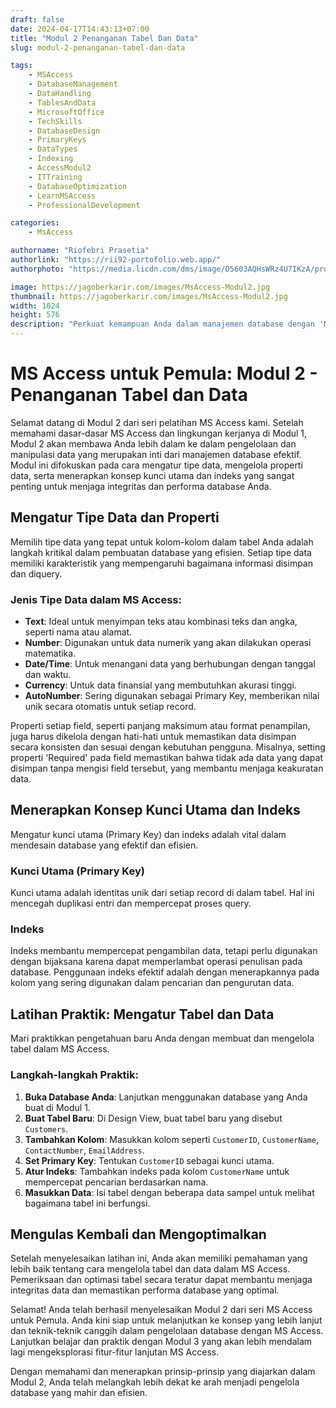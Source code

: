 ```yaml
---
draft: false
date: 2024-04-17T14:43:13+07:00
title: "Modul 2 Penanganan Tabel Dan Data"
slug: modul-2-penanganan-tabel-dan-data

tags:
    - MSAccess
    - DatabaseManagement
    - DataHandling
    - TablesAndData
    - MicrosoftOffice
    - TechSkills
    - DatabaseDesign
    - PrimaryKeys
    - DataTypes
    - Indexing
    - AccessModul2
    - ITTraining
    - DatabaseOptimization
    - LearnMSAccess
    - ProfessionalDevelopment

categories:
    - MsAccess

authorname: "Riofebri Prasetia"
authorlink: "https://rii92-portofolio.web.app/"
authorphoto: "https://media.licdn.com/dms/image/D5603AQHsWRz4U7IKzA/profile-displayphoto-shrink_200_200/0/1690182368248?e=1718841600&v=beta&t=UrTxqBd5G0GRg7UsKkoxTP99WK_An-NJpp4Nu2RXlO8"

image: https://jagoberkarir.com/images/MsAccess-Modul2.jpg
thumbnail: https://jagoberkarir.com/images/MsAccess-Modul2.jpg
width: 1024
height: 576
description: "Perkuat kemampuan Anda dalam manajemen database dengan 'MS Access untuk Pemula: Modul 2 - Penanganan Tabel dan Data'. Pelajari cara mengatur tipe data, mengelola properti, serta implementasi kunci utama dan indeks untuk memastikan integritas dan efisiensi database Anda. Modul ini menyediakan instruksi langkah demi langkah untuk membuat dan mengoptimalkan tabel, memberikan Anda dasar yang kuat untuk pengelolaan data yang lebih kompleks."
---
```


# MS Access untuk Pemula: Modul 2 - Penanganan Tabel dan Data

Selamat datang di Modul 2 dari seri pelatihan MS Access kami. Setelah memahami dasar-dasar MS Access dan lingkungan kerjanya di Modul 1, Modul 2 akan membawa Anda lebih dalam ke dalam pengelolaan dan manipulasi data yang merupakan inti dari manajemen database efektif. Modul ini difokuskan pada cara mengatur tipe data, mengelola properti data, serta menerapkan konsep kunci utama dan indeks yang sangat penting untuk menjaga integritas dan performa database Anda.

## Mengatur Tipe Data dan Properti

Memilih tipe data yang tepat untuk kolom-kolom dalam tabel Anda adalah langkah kritikal dalam pembuatan database yang efisien. Setiap tipe data memiliki karakteristik yang mempengaruhi bagaimana informasi disimpan dan diquery.

### Jenis Tipe Data dalam MS Access:

- **Text**: Ideal untuk menyimpan teks atau kombinasi teks dan angka, seperti nama atau alamat.
- **Number**: Digunakan untuk data numerik yang akan dilakukan operasi matematika.
- **Date/Time**: Untuk menangani data yang berhubungan dengan tanggal dan waktu.
- **Currency**: Untuk data finansial yang membutuhkan akurasi tinggi.
- **AutoNumber**: Sering digunakan sebagai Primary Key, memberikan nilai unik secara otomatis untuk setiap record.

Properti setiap field, seperti panjang maksimum atau format penampilan, juga harus dikelola dengan hati-hati untuk memastikan data disimpan secara konsisten dan sesuai dengan kebutuhan pengguna. Misalnya, setting properti 'Required' pada field memastikan bahwa tidak ada data yang dapat disimpan tanpa mengisi field tersebut, yang membantu menjaga keakuratan data.

## Menerapkan Konsep Kunci Utama dan Indeks

Mengatur kunci utama (Primary Key) dan indeks adalah vital dalam mendesain database yang efektif dan efisien.

### Kunci Utama (Primary Key)

Kunci utama adalah identitas unik dari setiap record di dalam tabel. Hal ini mencegah duplikasi entri dan mempercepat proses query.

### Indeks

Indeks membantu mempercepat pengambilan data, tetapi perlu digunakan dengan bijaksana karena dapat memperlambat operasi penulisan pada database. Penggunaan indeks efektif adalah dengan menerapkannya pada kolom yang sering digunakan dalam pencarian dan pengurutan data.

## Latihan Praktik: Mengatur Tabel dan Data

Mari praktikkan pengetahuan baru Anda dengan membuat dan mengelola tabel dalam MS Access.

### Langkah-langkah Praktik:

1. **Buka Database Anda**: Lanjutkan menggunakan database yang Anda buat di Modul 1.
2. **Buat Tabel Baru**: Di Design View, buat tabel baru yang disebut `Customers`.
3. **Tambahkan Kolom**: Masukkan kolom seperti `CustomerID`, `CustomerName`, `ContactNumber`, `EmailAddress`.
4. **Set Primary Key**: Tentukan `CustomerID` sebagai kunci utama.
5. **Atur Indeks**: Tambahkan indeks pada kolom `CustomerName` untuk mempercepat pencarian berdasarkan nama.
6. **Masukkan Data**: Isi tabel dengan beberapa data sampel untuk melihat bagaimana tabel ini berfungsi.

## Mengulas Kembali dan Mengoptimalkan

Setelah menyelesaikan latihan ini, Anda akan memiliki pemahaman yang lebih baik tentang cara mengelola tabel dan data dalam MS Access. Pemeriksaan dan optimasi tabel secara teratur dapat membantu menjaga integritas data dan memastikan performa database yang optimal.

Selamat! Anda telah berhasil menyelesaikan Modul 2 dari seri MS Access untuk Pemula. Anda kini siap untuk melanjutkan ke konsep yang lebih lanjut dan teknik-teknik canggih dalam pengelolaan database dengan MS Access. Lanjutkan belajar dan praktik dengan Modul 3 yang akan lebih mendalam lagi mengeksplorasi fitur-fitur lanjutan MS Access.

Dengan memahami dan menerapkan prinsip-prinsip yang diajarkan dalam Modul 2, Anda telah melangkah lebih dekat ke arah menjadi pengelola database yang mahir dan efisien.